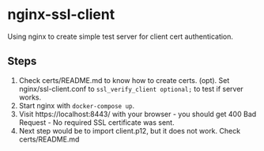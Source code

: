 # nginx-ssl-client

Using nginx to create simple test server for client cert authentication.

## Steps

1. Check certs/README.md to know how to create certs.
(opt). Set nginx/ssl-client.conf to `ssl_verify_client optional;` to test if server works.
2. Start nginx with `docker-compose up`.
3. Visit https://localhost:8443/ with your browser - you should get 400 Bad Request - No required SSL certificate was sent.
4. Next step would be to import client.p12, but it does not work. Check certs/README.md



